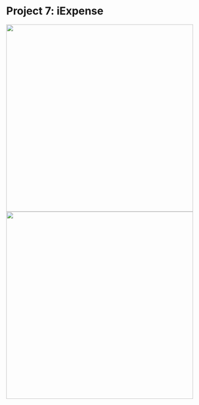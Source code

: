 # Project 7: iExpense 

<img src="https://user-images.githubusercontent.com/35319467/106709661-bb3abf80-65a9-11eb-890c-f581aae328c9.png" width="500">

<img src="https://user-images.githubusercontent.com/35319467/106709783-d9a0bb00-65a9-11eb-8c20-a347f26130b6.png" width="500">


